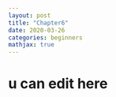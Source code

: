 ```yaml
---
layout: post
title: "Chapter6"
date: 2020-03-26
categories: beginners
mathjax: true
---
```


# u can edit here
